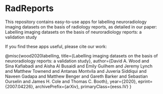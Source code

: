 # RadReports
This repository contains easy-to-use apps for labelling neuroradiology imaging datasets on the basis of radiology reports, as detailed in our paper: 
Labelling imaging datasets on the basis of neuroradiology reports: a validation study

If you find these apps useful, please cite our work:

@misc{wood2020labelling,
    title={Labelling imaging datasets on the basis of neuroradiology reports: a validation study},
    author={David A. Wood and Sina Kafiabadi and Aisha Al Busaidi and Emily Guilhem and Jeremy Lynch and Matthew Townend and Antanas Montvila and Juveria Siddiqui and Naveen Gadapa and Matthew Benger and Gareth Barker and Sebastian Ourselin and James H. Cole and Thomas C. Booth},
    year={2020},
    eprint={2007.04226},
    archivePrefix={arXiv},
    primaryClass={eess.IV}
}
